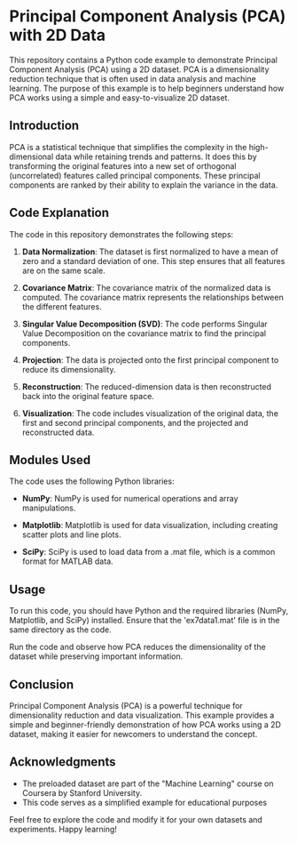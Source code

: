 # Principal Component Analysis (PCA) with 2D Data 

This repository contains a Python code example to demonstrate Principal Component Analysis (PCA) using a 2D dataset. PCA is a dimensionality reduction technique that is often used in data analysis and machine learning. The purpose of this example is to help beginners understand how PCA works using a simple and easy-to-visualize 2D dataset.

## Introduction

PCA is a statistical technique that simplifies the complexity in the high-dimensional data while retaining trends and patterns. It does this by transforming the original features into a new set of orthogonal (uncorrelated) features called principal components. These principal components are ranked by their ability to explain the variance in the data.

## Code Explanation

The code in this repository demonstrates the following steps:

1. **Data Normalization**: The dataset is first normalized to have a mean of zero and a standard deviation of one. This step ensures that all features are on the same scale.

2. **Covariance Matrix**: The covariance matrix of the normalized data is computed. The covariance matrix represents the relationships between the different features.

3. **Singular Value Decomposition (SVD)**: The code performs Singular Value Decomposition on the covariance matrix to find the principal components.

4. **Projection**: The data is projected onto the first principal component to reduce its dimensionality.

5. **Reconstruction**: The reduced-dimension data is then reconstructed back into the original feature space.

6. **Visualization**: The code includes visualization of the original data, the first and second principal components, and the projected and reconstructed data.

## Modules Used

The code uses the following Python libraries:

- **NumPy**: NumPy is used for numerical operations and array manipulations.

- **Matplotlib**: Matplotlib is used for data visualization, including creating scatter plots and line plots.

- **SciPy**: SciPy is used to load data from a .mat file, which is a common format for MATLAB data.

## Usage

To run this code, you should have Python and the required libraries (NumPy, Matplotlib, and SciPy) installed. Ensure that the 'ex7data1.mat' file is in the same directory as the code.

Run the code and observe how PCA reduces the dimensionality of the dataset while preserving important information.

## Conclusion

Principal Component Analysis (PCA) is a powerful technique for dimensionality reduction and data visualization. This example provides a simple and beginner-friendly demonstration of how PCA works using a 2D dataset, making it easier for newcomers to understand the concept.
## Acknowledgments
- The preloaded  dataset are part of the "Machine Learning" course on Coursera by Stanford University.
- This code serves as a simplified example for educational purposes

Feel free to explore the code and modify it for your own datasets and experiments. Happy learning!


